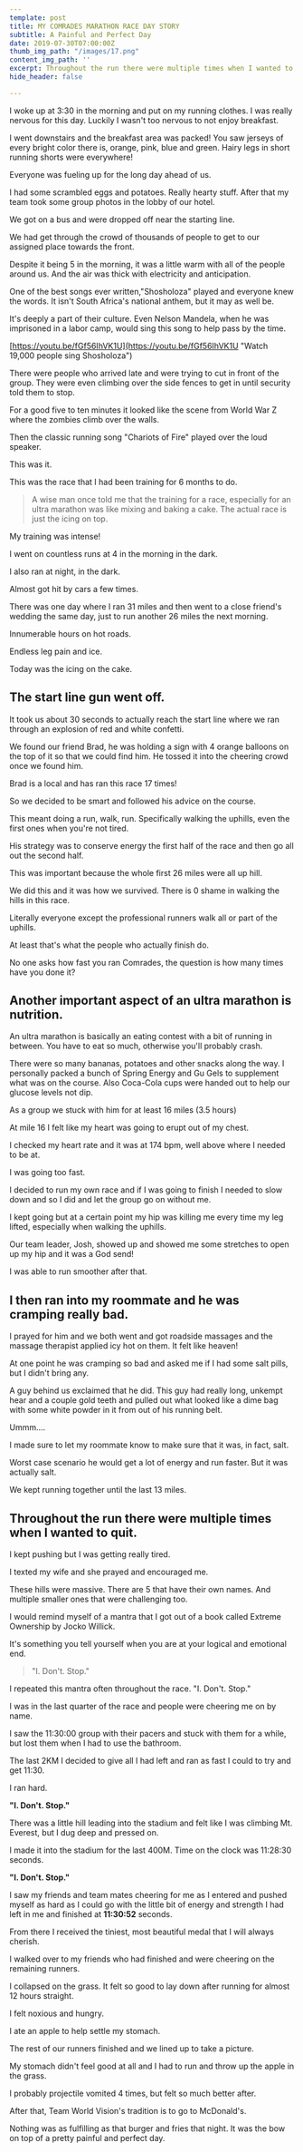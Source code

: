 ```yaml
---
template: post
title: MY COMRADES MARATHON RACE DAY STORY
subtitle: A Painful and Perfect Day
date: 2019-07-30T07:00:00Z
thumb_img_path: "/images/17.png"
content_img_path: ''
excerpt: Throughout the run there were multiple times when I wanted to quit...
hide_header: false

---
```

I woke up at 3:30 in the morning and put on my running clothes. I was really nervous for this day. Luckily I wasn't too nervous to not enjoy breakfast.

I went downstairs and the breakfast area was packed! You saw jerseys of every bright color there is, orange, pink, blue and green. Hairy legs in short running shorts were everywhere!

Everyone was fueling up for the long day ahead of us.

I had some scrambled eggs and potatoes. Really hearty stuff. After that my team took some group photos in the lobby of our hotel.

We got on a bus and were dropped off near the starting line.

We had get through the crowd of thousands of people to get to our assigned place towards the front.

Despite it being 5 in the morning, it was a little warm with all of the people around us. And the air was thick with electricity and anticipation.

One of the best songs ever written,"Shosholoza" played and everyone knew the words. It isn't South Africa's national anthem, but it may as well be.

It's deeply a part of their culture. Even Nelson Mandela, when he was imprisoned in a labor camp, would sing this song to help pass by the time.

[https://youtu.be/fGf56IhVK1U](https://youtu.be/fGf56IhVK1U "Watch 19,000 people sing Shosholoza")

There were people who arrived late and were trying to cut in front of the group. They were even climbing over the side fences to get in until security told them to stop.

For a good five to ten minutes it looked like the scene from World War Z where the zombies climb over the walls.

Then the classic running song "Chariots of Fire" played over the loud speaker.

This was it.

This was the race that I had been training for 6 months to do.

> A wise man once told me that the training for a race, especially for an ultra marathon was like mixing and baking a cake. The actual race is just the icing on top.

My training was intense!

I went on countless runs at 4 in the morning in the dark.

I also ran at night, in the dark.

Almost got hit by cars a few times.

There was one day where I ran 31 miles and then went to a close friend's wedding the same day, just to run another 26 miles the next morning.

Innumerable hours on hot roads.

Endless leg pain and ice.

Today was the icing on the cake.

## **The start line gun went off.**

It took us about 30 seconds to actually reach the start line where we ran through an explosion of red and white confetti.

We found our friend Brad, he was holding a sign with 4 orange balloons on the top of it so that we could find him. He tossed it into the cheering crowd once we found him.

Brad is a local and has ran this race 17 times!

So we decided to be smart and followed his advice on the course.

This meant doing a run, walk, run. Specifically walking the uphills, even the first ones when you're not tired.

His strategy was to conserve energy the first half of the race and then go all out the second half.

This was important because the whole first 26 miles were all up hill.

We did this and it was how we survived. There is 0 shame in walking the hills in this race.

Literally everyone except the professional runners walk all or part of the uphills.

At least that's what the people who actually finish do.

No one asks how fast you ran Comrades, the question is how many times have you done it?

## **Another important aspect of an ultra marathon is nutrition.**

An ultra marathon is basically an eating contest with a bit of running in between. You have to eat so much, otherwise you'll probably crash.

There were so many bananas, potatoes and other snacks along the way. I personally packed a bunch of Spring Energy and Gu Gels to supplement what was on the course. Also Coca-Cola cups were handed out to help our glucose levels not dip.

As a group we stuck with him for at least 16 miles (3.5 hours)

At mile 16 I felt like my heart was going to erupt out of my chest.

I checked my heart rate and it was at 174 bpm, well above where I needed to be at.

I was going too fast.

I decided to run my own race and if I was going to finish I needed to slow down and so I did and let the group go on without me.

I kept going but at a certain point my hip was killing me every time my leg lifted, especially when walking the uphills.

Our team leader, Josh, showed up and showed me some stretches to open up my hip and it was a God send!

I was able to run smoother after that.

## **I then ran into my roommate and he was cramping really bad.**

I prayed for him and we both went and got roadside massages and the massage therapist applied icy hot on them. It felt like heaven!

At one point he was cramping so bad and asked me if I had some salt pills, but I didn't bring any.

A guy behind us exclaimed that he did. This guy had really long, unkempt hear and a couple gold teeth and pulled out what looked like a dime bag with some white powder in it from out of his running belt.

Ummm….

I made sure to let my roommate know to make sure that it was, in fact, salt.

Worst case scenario he would get a lot of energy and run faster. But it was actually salt.

We kept running together until the last 13 miles.

## **Throughout the run there were multiple times when I wanted to quit.**

I kept pushing but I was getting really tired.

I texted my wife and she prayed and encouraged me.

These hills were massive. There are 5 that have their own names. And multiple smaller ones that were challenging too.

I would remind myself of a mantra that I got out of a book called Extreme Ownership by Jocko Willick.

It's something you tell yourself when you are at your logical and emotional end.

> "I. Don't. Stop."

I repeated this mantra often throughout the race. "I. Don't. Stop."

I was in the last quarter of the race and people were cheering me on by name.

I saw the 11:30:00 group with their pacers and stuck with them for a while, but lost them when I had to use the bathroom.

The last 2KM I decided to give all I had left and ran as fast I could to try and get 11:30.

I ran hard.

**"I. Don't. Stop."**

There was a little hill leading into the stadium and felt like I was climbing Mt. Everest, but I dug deep and pressed on.

I made it into the stadium for the last 400M. Time on the clock was 11:28:30 seconds.

**"I. Don't. Stop."**

I saw my friends and team mates cheering for me as I entered and pushed myself as hard as I could go with the little bit of energy and strength I had left in me and finished at **11:30:52** seconds.

From there I received the tiniest, most beautiful medal that I will always cherish.

I walked over to my friends who had finished and were cheering on the remaining runners.

I collapsed on the grass. It felt so good to lay down after running for almost 12 hours straight.

I felt noxious and hungry.

I ate an apple to help settle my stomach.

The rest of our runners finished and we lined up to take a picture.

My stomach didn't feel good at all and I had to run and throw up the apple in the grass.

I probably projectile vomited 4 times, but felt so much better after.

After that, Team World Vision's tradition is to go to McDonald's.

Nothing was as fulfilling as that burger and fries that night. It was the bow on top of a pretty painful and perfect day.